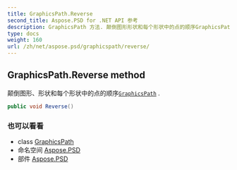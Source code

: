 ```yaml
---
title: GraphicsPath.Reverse
second_title: Aspose.PSD for .NET API 参考
description: GraphicsPath 方法. 颠倒图形形状和每个形状中的点的顺序GraphicsPath .
type: docs
weight: 160
url: /zh/net/aspose.psd/graphicspath/reverse/
---
```

## GraphicsPath.Reverse method

颠倒图形、形状和每个形状中的点的顺序[`GraphicsPath`](../) .

```csharp
public void Reverse()
```

### 也可以看看

* class [GraphicsPath](../)
* 命名空间 [Aspose.PSD](../../graphicspath/)
* 部件 [Aspose.PSD](../../../)


